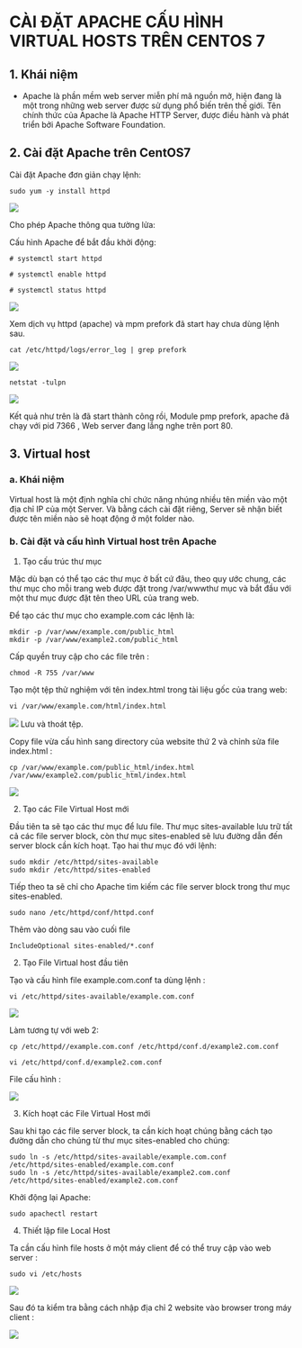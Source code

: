 # CÀI ĐẶT APACHE CẤU HÌNH VIRTUAL HOSTS TRÊN CENTOS 7
## 1. Khái niệm 
- Apache là phần mềm web server miễn phí mã nguồn mở, hiện đang là một trong những web server được sử dụng phổ biến trên thế giới. Tên chính thức của Apache là Apache HTTP Server, được điều hành và phát triển bởi Apache Software Foundation.  
## 2. Cài đặt Apache trên CentOS7
Cài đặt Apache đơn giản chạy lệnh:
```
sudo yum -y install httpd
```

![](../images/2019-06-14_13-52.png)

Cho phép Apache thông qua tường lửa:

Cấu hình Apache để bắt đầu khởi động:
```
# systemctl start httpd

# systemctl enable httpd

# systemctl status httpd
```  
![](../images/2019-06-14_13-58.png)

Xem dịch vụ httpd (apache) và mpm prefork đã start hay chưa dùng lệnh sau.
```
cat /etc/httpd/logs/error_log | grep prefork
```

![](../images/2019-06-14_17-09.png) 

```
netstat -tulpn 
```
![](../images/2019-06-14_17-06.png) 

Kết quả như trên là đã start thành công rồi, Module pmp prefork, apache đã chạy với pid 7366 , Web server đang lắng nghe trên port 80.

## 3. Virtual host 
### a. Khái niệm   

Virtual host là một định nghĩa chỉ chức năng nhúng nhiều tên miền vào một địa chỉ IP của một Server. Và bằng cách cài đặt riêng, Server sẽ nhận biết được tên miền nào sẽ hoạt động ở một folder nào.

### b. Cài đặt và cấu hình Virtual host trên Apache 
1. Tạo cấu trúc thư mục

Mặc dù bạn có thể tạo các thư mục ở bất cứ đâu, theo quy ước chung, các thư mục cho mỗi trang web được đặt trong /var/wwwthư mục và bắt đầu với một thư mục được đặt tên theo URL của trang web.  

Để tạo các thư mục cho example.com các lệnh là:
```
mkdir -p /var/www/example.com/public_html
mkdir -p /var/www/example2.com/public_html
```
Cấp quyền truy cập cho các file trên :
```
chmod -R 755 /var/www  
```
Tạo một tệp thử nghiệm với tên index.html trong tài liệu gốc của trang web:
```
vi /var/www/example.com/html/index.html 
```

![](../images/2019-06-18_09-17.png)
Lưu và thoát tệp.  

Copy file vừa cấu hình sang directory của website thứ 2 và chỉnh sửa file index.html :

```
cp /var/www/example.com/public_html/index.html /var/www/example2.com/public_html/index.html
```  

![](../images/2019-06-18_09-54.png)

2. Tạo các File Virtual Host mới

Đầu tiên ta sẽ tạo các thư mục để lưu file. Thư mục sites-available lưu trữ tất cả các file server block, còn thư mục sites-enabled sẽ lưu đường dẫn đến server block cần kích hoạt. Tạo hai thư mục đó với lệnh:

```
sudo mkdir /etc/httpd/sites-available
sudo mkdir /etc/httpd/sites-enabled
```  
Tiếp theo ta sẽ chỉ cho Apache tìm kiếm các file server block trong thư mục sites-enabled.
```
sudo nano /etc/httpd/conf/httpd.conf
```
Thêm vào dòng sau vào cuối file 
```
IncludeOptional sites-enabled/*.conf
```
2. Tạo File Virtual host đầu tiên

Tạo và cấu hình file example.com.conf ta dùng lệnh :
```
vi /etc/httpd/sites-available/example.com.conf
```

![](../images/2019-06-18_09-46.png) 

Làm tương tự với web 2:
```
cp /etc/httpd//example.com.conf /etc/httpd/conf.d/example2.com.conf 
```
```
vi /etc/httpd/conf.d/example2.com.conf 
```
File cấu hình :

![](../images/2019-06-18_10-05.png)

3. Kích hoạt các File Virtual Host mới

Sau khi tạo các file server block, ta cần kích hoạt chúng bằng cách tạo đường dẫn cho chúng từ thư mục sites-enabled cho chúng: 
```
sudo ln -s /etc/httpd/sites-available/example.com.conf /etc/httpd/sites-enabled/example.com.conf
sudo ln -s /etc/httpd/sites-available/example2.com.conf /etc/httpd/sites-enabled/example2.com.conf
```
Khởi động lại Apache:
```
sudo apachectl restart
```
4. Thiết lập file Local Host  

Ta cần cấu hình file hosts ở một máy client để có thể truy cập vào web server :
```
sudo vi /etc/hosts
```
![](../images/2019-06-18_14-30.png)

Sau đó ta kiểm tra bằng cách nhập địa chỉ 2 website vào browser trong máy client :

![](../images/2019-06-18_14-26.png)

